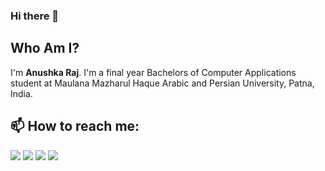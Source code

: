 ### Hi there 👋

<!--
**Anushka-codergirl/Anushka-codergirl** is a ✨ _special_ ✨ repository because its `README.md` (this file) appears on your GitHub profile.

Here are some ideas to get you started:

- 🔭 I’m currently working on ...
- 🌱 I’m currently learning ...
- 👯 I’m looking to collaborate on ...
- 🤔 I’m looking for help with ...
- 💬 Ask me about ...


- 😄 Pronouns: ...
- ⚡ Fun fact: ...
-->
## Who Am I?
I'm **Anushka Raj**. I'm a final year Bachelors of Computer Applications student at Maulana Mazharul Haque Arabic and Persian University, Patna, India. 

## 📫 How to reach me: 

[<img target="_blank" src="https://img.icons8.com/cute-clipart/64/000000/linkedin.png">](https://www.linkedin.com/in/Anushka-raj/) 
[<img target="_blank" src="https://img.icons8.com/color/48/000000/github-2.png">](https://www.github.com/Anushka-codergirl/) 
[<img target="_blank" src="https://img.icons8.com/cute-clipart/64/000000/twitter.png">](https://www.twitter.com/AnushCodergirl/)
[<img target="_blank" src="https://img.icons8.com/bubbles/50/000000/facebook-new.png">](https://www.facebook.com/rich1anush/)

